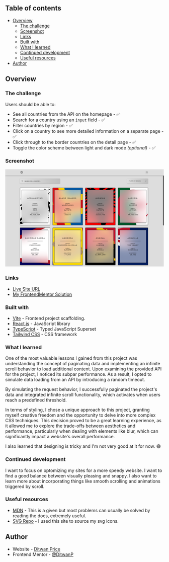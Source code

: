 ## Table of contents

- [Overview](#overview)
  - [The challenge](#the-challenge)
  - [Screenshot](#screenshot)
  - [Links](#links)
  - [Built with](#built-with)
  - [What I learned](#what-i-learned)
  - [Continued development](#continued-development)
  - [Useful resources](#useful-resources)
- [Author](#author)

## Overview

### The challenge

Users should be able to:

- See all countries from the API on the homepage - ✅
- Search for a country using an `input` field - ✅
- Filter countries by region - ✅
- Click on a country to see more detailed information on a separate page - ✅
- Click through to the border countries on the detail page - ✅
- Toggle the color scheme between light and dark mode _(optional)_ - ✅

### Screenshot

![](./CountrySearcher.png)

### Links

- [Live Site URL](https://ditwanp.github.io/AgeCalculatorFM/)
- [My FrontendMentor Solution](https://www.frontendmentor.io/solutions/react-typescript-tailwind-mocked-data-pagination-load-on-scroll-_2nrn9r-DM)

### Built with

- [Vite](https://vitejs.dev/) - Frontend project scaffolding.
- [React.js](https://reactjs.org/) - JavaScript library
- [TypeScript](https://www.typescriptlang.org/) - Typed JavaScript Superset
- [Tailwind CSS](https://tailwindcss.com/) - CSS framework

### What I learned

One of the most valuable lessons I gained from this project was understanding the concept of paginating data and implementing an infinite scroll behavior to load additional content. Upon examining the provided API for the project, I noticed its subpar performance. As a result, I opted to simulate data loading from an API by introducing a random timeout.

By simulating the request behavior, I successfully paginated the project's data and integrated infinite scroll functionality, which activates when users reach a predefined threshold.

In terms of styling, I chose a unique approach to this project, granting myself creative freedom and the opportunity to delve into more complex CSS techniques. This decision proved to be a great learning experience, as it allowed me to explore the trade-offs between aesthetics and performance, particularly when dealing with elements like blur, which can significantly impact a website's overall performance.

I also learned that designing is tricky and I'm not very good at it for now. 😄

### Continued development

I want to focus on optomizing my sites for a more speedy website. I want to find a good balance between visually pleasing and snappy. I also want to learn more about incorporating things like smooth scrolling and animations triggered by scroll.

### Useful resources

- [MDN](https://developer.mozilla.org/en-US/) - This is a given but most problems can usually be solved by reading the docs, extremely useful.
- [SVG Repo](https://www.svgrepo.com/) - I used this site to source my svg icons.

## Author

- Website - [Ditwan Price](https://www.your-site.com)
- Frontend Mentor - [@DitwanP](https://www.frontendmentor.io/profile/DitwanP)
